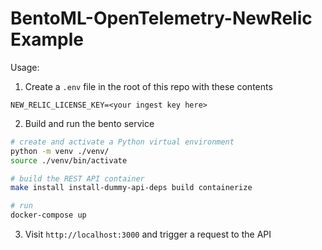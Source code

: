 # BentoML-OpenTelemetry-NewRelic Example

Usage:

1. Create a `.env` file in the root of this repo with these contents 

```
NEW_RELIC_LICENSE_KEY=<your ingest key here>
```

2. Build and run the bento service

```bash
# create and activate a Python virtual environment
python -m venv ./venv/
source ./venv/bin/activate

# build the REST API container
make install install-dummy-api-deps build containerize

# run
docker-compose up
```

3. Visit `http://localhost:3000` and trigger a request to the API
